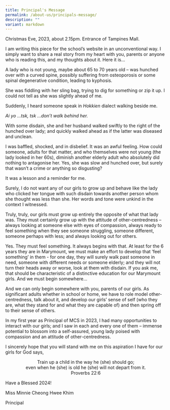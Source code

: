 ```yaml
---
title: Principal's Message
permalink: /about-us/principals-message/
description: ""
variant: markdown
---
```

Christmas Eve, 2023, about 2.15pm. Entrance of Tampines Mall.


I am writing this piece for the school’s website in an unconventional way.  I simply want to share a real story from my heart with you, parents or anyone who is reading this, and my thoughts about it. Here it is…

A lady who is not young, maybe about 65 to 70 years old – was hunched over with a curved spine, possibly suffering from osteoporosis or some spinal degenerative condition, leading to kyphosis.

She was fiddling with her sling bag, trying to dig for something or zip it up. I could not tell as she was slightly ahead of me. 

Suddenly, I heard someone speak in *Hokkien*  dialect walking beside me. 

*Ai yo …tsk, tsk …don’t walk behind her.*

With some disdain, she and her husband walked swiftly to the right of the hunched over lady; and quickly walked ahead as if the latter was diseased and unclean.  

I was baffled, shocked, and in disbelief.  It was an awful feeling.  How could someone, adults for that matter, and who themselves were not young (the lady looked in her 60s), diminish another elderly adult who absolutely did nothing to antagonise her. Yes, she was slow and hunched over, but surely that wasn’t a crime or anything so disgusting?

It was a lesson and a reminder for me.

Surely, I do not want any of our girls to grow up and behave like the lady who clicked her tongue with such disdain towards another person whom she thought was less than she. Her words and tone were unkind in the context I witnessed.

Truly, truly, our girls must grow up entirely the opposite of what that lady was. They must certainly grow up with the attitude of other-centredness – always looking at someone else with eyes of compassion, always ready to feel something when they see someone struggling, someone different, someone perhaps with less; and always looking out for others. 

Yes. They must feel something. It always begins with that.  At least for the 6 years they are in Marymount, we must make an effort to develop that ‘feel something’ in them - for one day, they will surely walk past someone in need, someone with different needs or someone elderly; and they will not turn their heads away or worse, look at them with disdain.  If you ask me, that should be characteristic of a distinctive education for our Marymount girls.  And we must begin somewhere…

And we can only begin somewhere with you, parents of our girls.  As significant adults whether in school or home, we have to role model other-centredness, talk about it, and develop our girls’ sense of self (who they are, what they stand for and what they are capable of) and then spring off to their sense of others.

In my first year as Principal of MCS in 2023, I had many opportunities to interact with our girls; and I saw in each and every one of them – immense potential to blossom into a self-assured, young lady poised with compassion and an attitude of other-centredness. 

I sincerely hope that you will stand with me on this aspiration I have for our girls for God says,

<center>Train up a child in the way he (she) should go; <br>even when he (she) is old he (she) will not depart from it.<br>Proverbs 22:6</center>

Have a Blessed 2024!

Miss Minnie Cheong Hwee Khim

Principal